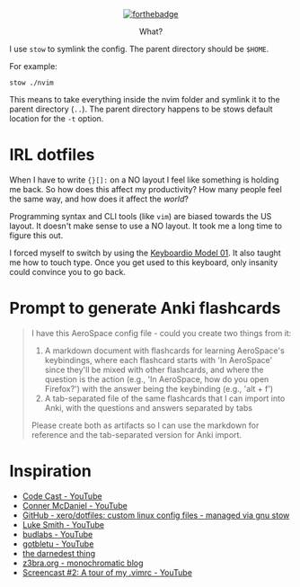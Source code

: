 <div align="center">

<br />
<br />

[![forthebadge](https://forthebadge.com/images/badges/made-with-crayons.svg)](https://forthebadge.com)

<p>What?</p>

</div>

I use `stow` to symlink the config. The parent directory should be `$HOME`.

For example:

```
stow ./nvim
```

This means to take everything inside the nvim folder and symlink it to the parent directory (`..`). The parent directory happens to be stows default location for the `-t` option.

# IRL dotfiles

When I have to write `{}[]:` on a NO layout I feel like something is holding me back. So how does this affect my productivity? How many people feel the same way, and how does it affect the *world*?

Programming syntax and CLI tools (like `vim`) are biased towards the US layout. It doesn't make sense to use a NO layout. It took me a long time to figure this out.

I forced myself to switch by using the [Keyboardio Model 01](https://keyboard.io). It also taught me how to touch type. Once you get used to this keyboard, only insanity could convince you to go back.

# Prompt to generate Anki flashcards

> I have this AeroSpace config file - could you create two things from it:
>
> 1. A markdown document with flashcards for learning AeroSpace's keybindings, where each flashcard starts with 'In AeroSpace' since they'll be mixed with other flashcards, and where the question is the action (e.g., 'In AeroSpace, how do you open Firefox?') with the answer being the keybinding (e.g., 'alt + f')
> 2. A tab-separated file of the same flashcards that I can import into Anki, with the questions and answers separated by tabs
>
> Please create both as artifacts so I can use the markdown for reference and the tab-separated version for Anki import.

# Inspiration

* [Code Cast - YouTube](https://www.youtube.com/channel/UCcQsDUZiK1GWDcP7BpVO_kw)
* [Conner McDaniel - YouTube](https://www.youtube.com/channel/UCgREucssIfY9e0Iy3yhse8w)
* [GitHub - xero/dotfiles: custom linux config files - managed via gnu stow](https://github.com/xero/dotfiles)
* [Luke Smith - YouTube](https://www.youtube.com/channel/UC2eYFnH61tmytImy1mTYvhA)
* [budlabs - YouTube](https://www.youtube.com/channel/UCi8XrDg1bK_MJ0goOnbpTMQ)
* [gotbletu - YouTube](https://www.youtube.com/channel/UCkf4VIqu3Acnfzuk3kRIFwA)
* [the darnedest thing](http://thedarnedestthing.com)
* [z3bra.org - monochromatic blog](http://blog.z3bra.org/)
* [Screencast #2: A tour of my .vimrc - YouTube](https://www.youtube.com/watch?v=BOehh0_LOEQ)

